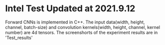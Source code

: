 # Intel Test Updated at 2021.9.12
Forward CNNs is implemented in C++. The input data(width, height, channel, batch-size) and convolution kernels(width, height, channel, kernel number) are 4d tensors.
The screenshorts of the experiment results are in 'Test_results'

